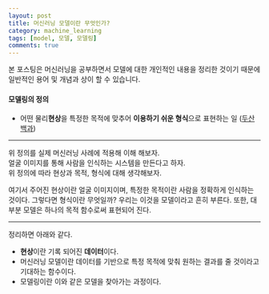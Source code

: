 ```yaml
---
layout: post
title: 머신러닝 모델이란 무엇인가?
category: machine_learning
tags: [model, 모델, 모델링]
comments: true
---
```


본 포스팅은 머신러닝을 공부하면서 모델에 대한 개인적인 내용을 정리한 것이기 때문에 일반적인 용어 및 개념과 상이 할 수 있습니다.

#### 모델링의 정의
- 어떤 물리**현상**을 특정한 목적에 맞추어 **이용하기 쉬운 형식**으로 표현하는 일 ([두산백과](https://terms.naver.com/entry.nhn?docId=1264665&cid=40942&categoryId=32335))
---
위 정의를 실제 머신러닝 사례에 적용해 이해 해보자.<br>
얼굴 이미지를 통해 사람을 인식하는 시스템을 만든다고 하자. <br>
위 정의에 따라 현상과 목적, 형식에 대해 생각해보자.

여기서 주어진 현상이란 얼굴 이미지이며,
특정한 목적이란 사람을 정확하게 인식하는 것이다.
그렇다면 형식이란 무엇일까? 우리는 이것을 모델이라고 흔히 부른다.
또한, 대부분 모델은 하나의 목적 함수로써 표현되어 진다.

---

정리하면 아래와 같다.
- **현상**이란 기록 되어진 **데이터**이다. 
- 머신러닝 모델이란 데이터를 기반으로 특정 목적에 맞춰 원하는 결과를 줄 것이라고 기대하는 함수이다.
- 모델링이란 이와 같은 모델을 찾아가는 과정이다.  




